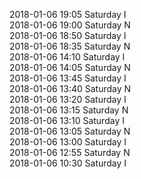 2018-01-06 19:05 Saturday  I  
2018-01-06 19:00 Saturday  N  
2018-01-06 18:50 Saturday  I  
2018-01-06 18:35 Saturday  N  
2018-01-06 14:10 Saturday  I  
2018-01-06 14:05 Saturday  N  
2018-01-06 13:45 Saturday  I  
2018-01-06 13:40 Saturday  N  
2018-01-06 13:20 Saturday  I  
2018-01-06 13:15 Saturday  N  
2018-01-06 13:10 Saturday  I  
2018-01-06 13:05 Saturday  N  
2018-01-06 13:00 Saturday  I  
2018-01-06 12:55 Saturday  N  
2018-01-06 10:30 Saturday  I  

